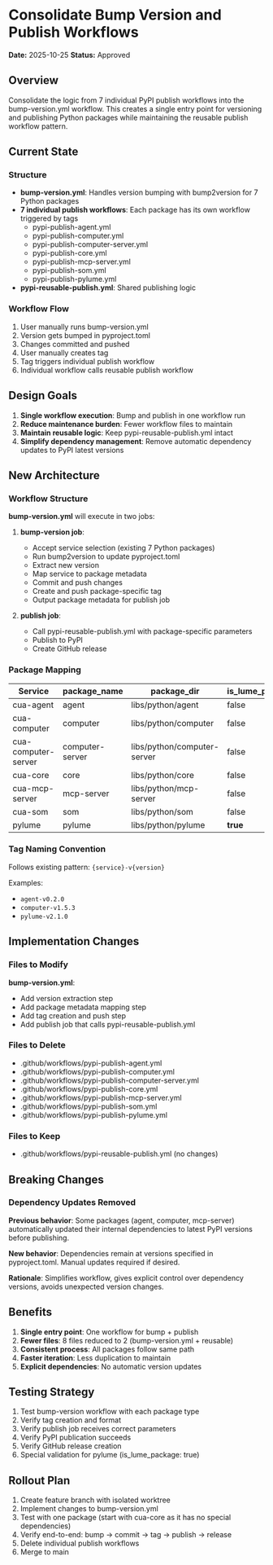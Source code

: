 # Consolidate Bump Version and Publish Workflows

**Date:** 2025-10-25
**Status:** Approved

## Overview

Consolidate the logic from 7 individual PyPI publish workflows into the bump-version.yml workflow. This creates a single entry point for versioning and publishing Python packages while maintaining the reusable publish workflow pattern.

## Current State

### Structure
- **bump-version.yml**: Handles version bumping with bump2version for 7 Python packages
- **7 individual publish workflows**: Each package has its own workflow triggered by tags
  - pypi-publish-agent.yml
  - pypi-publish-computer.yml
  - pypi-publish-computer-server.yml
  - pypi-publish-core.yml
  - pypi-publish-mcp-server.yml
  - pypi-publish-som.yml
  - pypi-publish-pylume.yml
- **pypi-reusable-publish.yml**: Shared publishing logic

### Workflow Flow
1. User manually runs bump-version.yml
2. Version gets bumped in pyproject.toml
3. Changes committed and pushed
4. User manually creates tag
5. Tag triggers individual publish workflow
6. Individual workflow calls reusable publish workflow

## Design Goals

1. **Single workflow execution**: Bump and publish in one workflow run
2. **Reduce maintenance burden**: Fewer workflow files to maintain
3. **Maintain reusable logic**: Keep pypi-reusable-publish.yml intact
4. **Simplify dependency management**: Remove automatic dependency updates to PyPI latest versions

## New Architecture

### Workflow Structure

**bump-version.yml** will execute in two jobs:

1. **bump-version job**:
   - Accept service selection (existing 7 Python packages)
   - Run bump2version to update pyproject.toml
   - Extract new version
   - Map service to package metadata
   - Commit and push changes
   - Create and push package-specific tag
   - Output package metadata for publish job

2. **publish job**:
   - Call pypi-reusable-publish.yml with package-specific parameters
   - Publish to PyPI
   - Create GitHub release

### Package Mapping

| Service | package_name | package_dir | is_lume_package | base_package_name |
|---------|-------------|-------------|-----------------|-------------------|
| cua-agent | agent | libs/python/agent | false | cua-agent |
| cua-computer | computer | libs/python/computer | false | cua-computer |
| cua-computer-server | computer-server | libs/python/computer-server | false | cua-computer-server |
| cua-core | core | libs/python/core | false | cua-core |
| cua-mcp-server | mcp-server | libs/python/mcp-server | false | cua-mcp-server |
| cua-som | som | libs/python/som | false | cua-som |
| pylume | pylume | libs/python/pylume | **true** | pylume |

### Tag Naming Convention

Follows existing pattern: `{service}-v{version}`

Examples:
- `agent-v0.2.0`
- `computer-v1.5.3`
- `pylume-v2.1.0`

## Implementation Changes

### Files to Modify

**bump-version.yml**:
- Add version extraction step
- Add package metadata mapping step
- Add tag creation and push step
- Add publish job that calls pypi-reusable-publish.yml

### Files to Delete

- .github/workflows/pypi-publish-agent.yml
- .github/workflows/pypi-publish-computer.yml
- .github/workflows/pypi-publish-computer-server.yml
- .github/workflows/pypi-publish-core.yml
- .github/workflows/pypi-publish-mcp-server.yml
- .github/workflows/pypi-publish-som.yml
- .github/workflows/pypi-publish-pylume.yml

### Files to Keep

- .github/workflows/pypi-reusable-publish.yml (no changes)

## Breaking Changes

### Dependency Updates Removed

**Previous behavior**: Some packages (agent, computer, mcp-server) automatically updated their internal dependencies to latest PyPI versions before publishing.

**New behavior**: Dependencies remain at versions specified in pyproject.toml. Manual updates required if desired.

**Rationale**: Simplifies workflow, gives explicit control over dependency versions, avoids unexpected version changes.

## Benefits

1. **Single entry point**: One workflow for bump + publish
2. **Fewer files**: 8 files reduced to 2 (bump-version.yml + reusable)
3. **Consistent process**: All packages follow same path
4. **Faster iteration**: Less duplication to maintain
5. **Explicit dependencies**: No automatic version updates

## Testing Strategy

1. Test bump-version workflow with each package type
2. Verify tag creation and format
3. Verify publish job receives correct parameters
4. Verify PyPI publication succeeds
5. Verify GitHub release creation
6. Special validation for pylume (is_lume_package: true)

## Rollout Plan

1. Create feature branch with isolated worktree
2. Implement changes to bump-version.yml
3. Test with one package (start with cua-core as it has no special dependencies)
4. Verify end-to-end: bump → commit → tag → publish → release
5. Delete individual publish workflows
6. Merge to main
